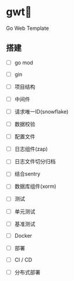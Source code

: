 # gwt🍃
Go Web Template

## 搭建
 -[ ] go mod
 -[ ] gin
 -[ ] 项目结构
 -[ ] 中间件
 -[ ] 请求唯一ID(snowflake)
 -[ ] 数据校验
 -[ ] 配置文件
 -[ ] 日志组件(zap)
 -[ ] 日志文件切分归档
 -[ ] 结合sentry
 -[ ] 数据库组件(xorm)
 -[ ]  测试
 -[ ] 单元测试
 -[ ] 基准测试
 -[ ] Docker
 -[ ] 部署
 -[ ] CI / CD
 -[ ] 分布式部署
  

 
 